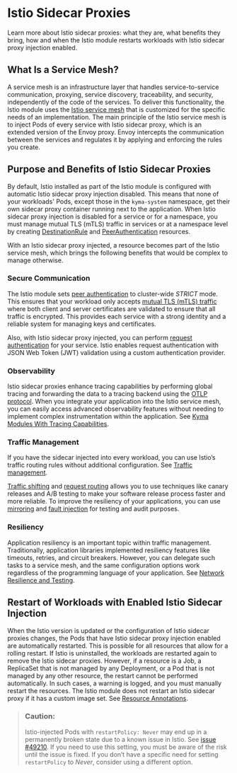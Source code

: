 <!-- loioca84edb503ce4999b07237e5eed9eefc -->

# Istio Sidecar Proxies

Learn more about Istio sidecar proxies: what they are, what benefits they bring, how and when the Istio module restarts workloads with Istio sidecar proxy injection enabled.



<a name="loioca84edb503ce4999b07237e5eed9eefc__section_yng_gtq_rcc"/>

## What Is a Service Mesh?

A service mesh is an infrastructure layer that handles service-to-service communication, proxying, service discovery, traceability, and security, independently of the code of the services. To deliver this functionality, the Istio module uses the [Istio service mesh](https://istio.io/docs/concepts/what-is-istio/) that is customized for the specific needs of an implementation. The main principle of the Istio service mesh is to inject Pods of every service with Istio sidecar proxy, which is an extended version of the Envoy proxy. Envoy intercepts the communication between the services and regulates it by applying and enforcing the rules you create.



<a name="loioca84edb503ce4999b07237e5eed9eefc__section_uvj_npq_rcc"/>

## Purpose and Benefits of Istio Sidecar Proxies

By default, Istio installed as part of the Istio module is configured with automatic Istio sidecar proxy injection disabled. This means that none of your workloads' Pods, except those in the `kyma-system` namespace, get their own sidecar proxy container running next to the application. When Istio sidecar proxy injection is disabled for a service or for a namespace, you must manage mutual TLS \(mTLS\) traffic in services or at a namespace level by creating [DestinationRule](https://istio.io/docs/reference/config/networking/destination-rule/) and [PeerAuthentication](https://istio.io/docs/tasks/security/authentication/authn-policy/) resources.

With an Istio sidecar proxy injected, a resource becomes part of the Istio service mesh, which brings the following benefits that would be complex to manage otherwise.



### Secure Communication

The Istio module sets [peer authentication](https://istio.io/latest/docs/concepts/security/#peer-authentication) to cluster-wide *STRICT* mode. This ensures that your workload only accepts [mutual TLS \(mTLS\) traffic](https://www.cloudflare.com/learning/access-management/what-is-mutual-tls/) where both client and server certificates are validated to ensure that all traffic is encrypted. This provides each service with a strong identity and a reliable system for managing keys and certificates.

Also, with Istio sidecar proxy injected, you can perform [request authentication](https://istio.io/latest/docs/reference/config/security/request_authentication/) for your service. Istio enables request authentication with JSON Web Token \(JWT\) validation using a custom authentication provider.



### Observability

Istio sidecar proxies enhance tracing capabilities by performing global tracing and forwarding the data to a tracing backend using the [OTLP protocol](https://opentelemetry.io/docs/reference/specification/protocol/). When you integrate your application into the Istio service mesh, you can easily access advanced observability features without needing to implement complex instrumentation within the application. See [Kyma Modules With Tracing Capabilities](traces-f98cda5.md#loiof98cda5d058e48ff808ade541a64a6ad__section_kyma_modules_with_tracing_capabilities).



### Traffic Management

If you have the sidecar injected into every workload, you can use Istio’s traffic routing rules without additional configuration. See [Traffic management](https://istio.io/latest/docs/concepts/traffic-management/).

[Traffic shifting](https://istio.io/latest/docs/tasks/traffic-management/traffic-shifting/) and [request routing](https://istio.io/latest/docs/tasks/traffic-management/request-routing/) allows you to use techniques like canary releases and A/B testing to make your software release process faster and more reliable. To improve the resiliency of your applications, you can use [mirroring](https://istio.io/latest/docs/tasks/traffic-management/mirroring/) and [fault injection](https://istio.io/latest/docs/tasks/traffic-management/fault-injection/) for testing and audit purposes.



### Resiliency

Application resiliency is an important topic within traffic management. Traditionally, application libraries implemented resiliency features like timeouts, retries, and circuit breakers. However, you can delegate such tasks to a service mesh, and the same configuration options work regardless of the programming language of your application. See [Network Resilience and Testing](https://istio.io/latest/docs/concepts/traffic-management/#network-resilience-and-testing).



<a name="loioca84edb503ce4999b07237e5eed9eefc__section_bbr_5vq_rcc"/>

## Restart of Workloads with Enabled Istio Sidecar Injection

When the Istio version is updated or the configuration of Istio sidecar proxies changes, the Pods that have Istio sidecar proxy injection enabled are automatically restarted. This is possible for all resources that allow for a rolling restart. If Istio is uninstalled, the workloads are restarted again to remove the Istio sidecar proxies. However, if a resource is a Job, a ReplicaSet that is not managed by any Deployment, or a Pod that is not managed by any other resource, the restart cannot be performed automatically. In such cases, a warning is logged, and you must manually restart the resources. The Istio module does not restart an Istio sidecar proxy if it has a custom image set. See [Resource Annotations](https://istio.io/latest/docs/reference/config/annotations/#SidecarProxyImage).

> ### Caution:  
> Istio-injected Pods with `restartPolicy: Never` may end up in a permanently broken state due to a known issue in Istio. See [issue \#49210](https://github.com/istio/istio/issues/49210). If you need to use this setting, you must be aware of the risk until the issue is fixed. If you don’t have a specific need for setting `restartPolicy` to *Never*, consider using a different option.


